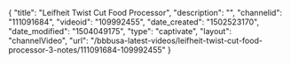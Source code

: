 {
    "title": "Leifheit Twist Cut Food Processor",
    "description": "",
    "channelid": "111091684",
    "videoid": "109992455",
    "date_created": "1502523170",
    "date_modified": "1504049175",
    "type": "captivate",
    "layout": "channelVideo",
    "url": "\/bbbusa-latest-videos\/leifheit-twist-cut-food-processor-3-notes\/111091684-109992455"
}